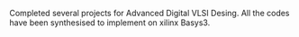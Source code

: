 Completed several projects for Advanced Digital VLSI Desing. All the codes have been synthesised to implement on xilinx Basys3.
